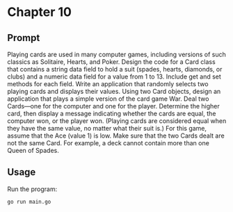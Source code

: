 # Chapter 10

## Prompt

Playing cards are used in many computer games, including versions of such classics as Solitaire, Hearts, and Poker. Design the code for a Card class that contains a string data field to hold a suit (spades, hearts, diamonds, or clubs) and a numeric data field for a value from 1 to 13. Include get and set methods for each field. Write an application that randomly selects two playing cards and displays their values. Using two  Card objects, design an application that plays a simple version of the card game War. Deal two Cards—one for the computer and one for the player. Determine the higher card, then display a message indicating whether the cards are equal, the computer won, or the player won. (Playing cards are considered equal when they have the same value, no matter what their suit is.) For this game, assume that the Ace (value 1) is low. Make sure that the two Cards dealt are not the same Card. For example, a deck cannot contain more than one
Queen of Spades.

## Usage

Run the program:
```bash
go run main.go
```